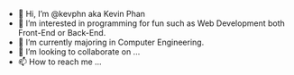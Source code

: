 - 👋 Hi, I’m @kevphn aka Kevin Phan
- 👀 I’m interested in programming for fun such as Web Development both Front-End or Back-End.
- 🌱 I’m currently majoring in Computer Engineering.
- 💞️ I’m looking to collaborate on ...
- 📫 How to reach me ...

<!---
kevphn/kevphn is a ✨ special ✨ repository because its `README.md` (this file) appears on your GitHub profile.
You can click the Preview link to take a look at your changes.
--->
